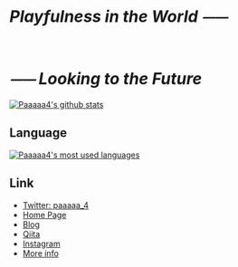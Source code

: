 # *Playfulness in the World ⏤⏤*  

<br>

# *⏤⏤ Looking to the Future*  

  [![Paaaaa4's github stats](https://github-readme-stats.vercel.app/api?username=Paaaa4&count_private=true&show_icons=true&theme=solarized-light)](https://github.com/Paaaa4)

## Language
  [![Paaaaa4's most used languages](https://github-readme-stats.vercel.app/api/top-langs/?username=Paaaaa4&theme=solarized-light)](https://github.com/Paaaaa4)



## Link
- [Twitter: paaaaa_4](https://twitter.com/paaaaa_4)
- [Home Page](https://paaaaa4.xyz/)
- [Blog](https://blog.paaaaa4.xyz)
- [Qiita](https://qiita.com/Paaaaa4)
- [Instagram](https://www.instagram.com/paaaaaaaaaaaaa4/)
- [More info](https://profcard.info/u/2Ay5CIH943TiaO5UtIk090wVLs72)  

